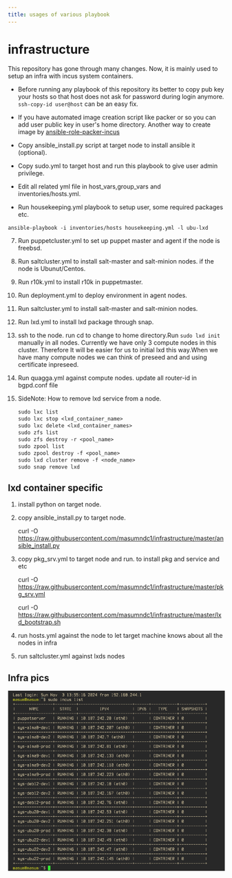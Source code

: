```yaml
---
title: usages of various playbook
---
```


#  infrastructure

This repository has gone through many changes. Now, it is mainly used
to setup an infra with incus system containers.

- Before running any playbook of this repository its better to copy pub key
  your hosts so that host does not ask for password during login anymore.
  `ssh-copy-id user@host` can be an easy fix.

- If you have automated image creation script like packer or so you can
  add user public key in user's home directory. Another way to create image
  by [ansible-role-packer-incus](https://github.com/masumndc1/ansible-role-packer-incus)

- Copy ansible_install.py script at target node to install ansible it (optional).

- Copy sudo.yml to target host and run this playbook to give user admin privilege.

- Edit all related yml file in host_vars,group_vars and inventories/hosts.yml.

- Run housekeeping.yml playbook to setup user, some required packages etc.
```
ansible-playbook -i inventories/hosts housekeeping.yml -l ubu-lxd
```

7. Run puppetcluster.yml to set up puppet master and agent if the node is freebsd.

8. Run saltcluster.yml to install salt-master and salt-minion nodes. if the node is Ubunut/Centos.

9. Run r10k.yml to install r10k in puppetmaster.

10. Run deployment.yml to deploy environment in agent nodes.

11. Run saltcluster.yml to install salt-master and salt-minion nodes.

12. Run lxd.yml to install lxd package through snap.

13. ssh to the node. run cd to change to home directory.Run `sudo lxd init` manually in all nodes. Currently we have only 3 compute nodes in this cluster. Therefore It will be easier for us to initial lxd this way.When we have many compute nodes we can think of preseed and and using certificate inpreseed.

14. Run quagga.yml against compute nodes.
update all router-id in bgpd.conf file

15. SideNote: How to remove lxd service from a node.
    ```
    sudo lxc list
    sudo lxc stop <lxd_container_name>
    sudo lxc delete <lxd_container_names>
    sudo zfs list
    sudo zfs destroy -r <pool_name>
    sudo zpool list
    sudo zpool destroy -f <pool_name>
    sudo lxd cluster remove -f <node_name>
    sudo snap remove lxd
    ```

##  lxd container specific

1. install python on target node.

1. copy ansible_install.py to target node.

   curl -O https://raw.githubusercontent.com/masumndc1/infrastructure/master/ansible_install.py

2. copy pkg_srv.yml to target node and run. to install pkg and service and etc

   curl -O https://raw.githubusercontent.com/masumndc1/infrastructure/master/pkg_srv.yml

   curl -O https://raw.githubusercontent.com/masumndc1/infrastructure/master/lxd_bootstrap.sh

4. run hosts.yml against the node to let target machine knows about all the nodes in infra


3. run saltcluster.yml against lxds nodes

## Infra pics
<img src = "pics/infra.png">
